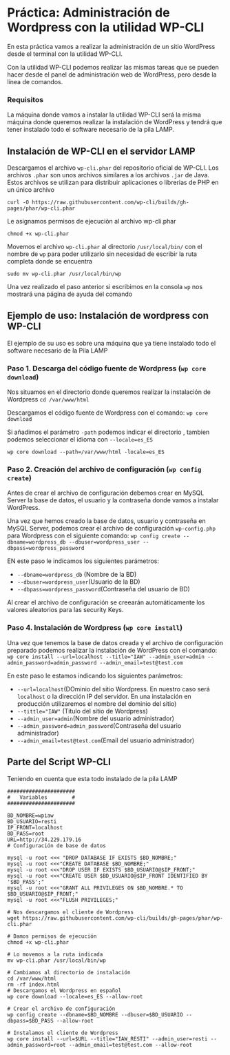 # Práctica: Administración de Wordpress con la utilidad WP-CLI

En esta práctica vamos a realizar la administración de un sitio WordPress desde el terminal con la utilidad WP-CLI.

Con la utilidad WP-CLI podemos realizar las mismas tareas que se pueden hacer desde el panel de administración web de WordPress, pero desde la línea de comandos.

### Requisitos

La máquina donde vamos a instalar la utilidad WP-CLI será la misma máquina donde queremos realizar la instalación de WordPress y tendrá que tener instalado todo el software necesario de la pila LAMP.

## Instalación de WP-CLI en el servidor LAMP 

Descargamos el archivo `wp-cli.phar` del repositorio oficial de WP-CLI. Los archivos `.phar` son unos archivos similares a los archivos `.jar` de Java. Estos archivos se utilizan para distribuir aplicaciones o librerias de PHP en un único archivo

`curl -O https://raw.githubusercontent.com/wp-cli/builds/gh-pages/phar/wp-cli.phar`

Le asignamos permisos de ejecución al archivo wp-cli.phar

`chmod +x wp-cli.phar`

Movemos el archivo `wp-cli.phar` al directorio `/usr/local/bin/` con el nombre de `wp` para poder utilizarlo sin necesidad de escribir la ruta completa donde se encuentra

`sudo mv wp-cli.phar /usr/local/bin/wp`

Una vez realizado el paso anterior si escribimos en la consola `wp` nos mostrará una página de ayuda del comando

## Ejemplo de uso: Instalación de wordpress con WP-CLI

El ejemplo de su uso es sobre una máquina que ya tiene instalado todo el software necesario de la Pila LAMP

### Paso 1. Descarga del código fuente de Wordpress (`wp core download`)

Nos situamos en el directorio donde queremos realizar la instalación de Wordpress
`cd /var/www/html`

Descargamos el código fuente de Wordpress con el comando:
`wp core download`

Si añadimos el parámetro `-path` podemos indicar el directorio , tambien podemos seleccionar el idioma con `--locale=es_ES`

`wp core download --path=/var/www/html -locale=es_ES`

### Paso 2. Creación del archivo de configuración (`wp config create`)

Antes de crear el archivo de configuración debemos crear en MySQL Server la base de datos, el usuario y la contraseña donde vamos a instalar WordPress.

Una vez que hemos creado la base de datos, usuario y contraseña en MySQL Server, podemos crear el archivo de configuración `wp-config.php` para Wordpress con el siguiente comando:
`wp config create --dbname=wordpress_db --dbuser=wordpress_user --dbpass=wordpress_password`

EN este paso le indicamos los siguientes parámetros:
 - `--dbname=wordpress_db` (Nombre de la BD)
 - `--dbuser=wordpress_user`(Usuario de la BD)
 - `--dbpass=wordpress_password`(Contraseña del usuario de BD)

Al crear el archivo de configuración se creearán automáticamente los valores aleatorios para las security Keys.

### Paso 4. Instalación de Wordpress (`wp core install`)

Una vez que tenemos la base de datos creada y el archivo de configuración preparado podemos realizar la instalación de WordPress con el comando:
`wp core install --url=localhost --title="IAW" --admin_user=admin --admin_password=admin_password --admin_email=test@test.com`

En este paso le estamos indicando los siguientes parámetros:

- `--url=localhost`(DOminio del sitio Wordpress. En nuestro caso será `localhost` o la dirección IP del servidor. En una instalación en producción utilizaremos el nombre del dominio del sitio)
- `--tittle="IAW"` (Titulo del sitio de Wordpress)
- `--admin_user=admin`(Nombre del usuario administrador)
- `--admin_password=admin_password`(Contraseña del usuario administrador)
- `--admin_email=test@test.com`(Email del usuario administrador)




## Parte del Script WP-CLI
Teniendo en cuenta que esta todo instalado de la pila LAMP
```
######################
#   Variables        #
######################

BD_NOMBRE=wpiaw
BD_USUARIO=resti
IP_FRONT=localhost
BD_PASS=root
URL=http://34.229.179.16
# Configuración de base de datos

mysql -u root <<< "DROP DATABASE IF EXISTS $BD_NOMBRE;"
mysql -u root <<<"CREATE DATABASE $BD_NOMBRE;"
mysql -u root <<<"DROP USER IF EXISTS $BD_USUARIO@$IP_FRONT;"
mysql -u root <<<"CREATE USER $BD_USUARIO@$IP_FRONT IDENTIFIED BY '$BD_PASS';"
mysql -u root <<<"GRANT ALL PRIVILEGES ON $BD_NOMBRE.* TO $BD_USUARIO@$IP_FRONT;"
mysql -u root <<<"FLUSH PRIVILEGES;"

# Nos descargamos el cliente de Wordpress
wget https://raw.githubusercontent.com/wp-cli/builds/gh-pages/phar/wp-cli.phar

# Damos permisos de ejecución
chmod +x wp-cli.phar

# Lo movemos a la ruta indicada
mv wp-cli.phar /usr/local/bin/wp

# Cambiamos al directorio de instalación
cd /var/www/html
rm -rf index.html
# Descargamos el Wordpress en español
wp core download --locale=es_ES --allow-root

# Crear el archivo de configuración
wp config create --dbname=$BD_NOMBRE --dbuser=$BD_USUARIO --dbpass=$BD_PASS --allow-root

# Instalamos el cliente de Wordpress
wp core install --url=$URL --title="IAW_RESTI" --admin_user=resti --admin_password=root --admin_email=test@test.com --allow-root

```
